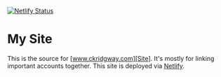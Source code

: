 [![Netlify Status](https://api.netlify.com/api/v1/badges/eaa589d6-6cd5-4916-8fae-cea1218821cf/deploy-status)](https://app.netlify.com/sites/ckridgway/deploys)

My Site
=======
This is the source for [www.ckridgway.com][Site]. It's mostly for linking important accounts together. This site is deployed via [Netlify][Netlify].  

[Site]: https://www.ckridgway.com/ "Chris Ridgway's Site"
[Netlify]: https://netlify.com "Netlify"
